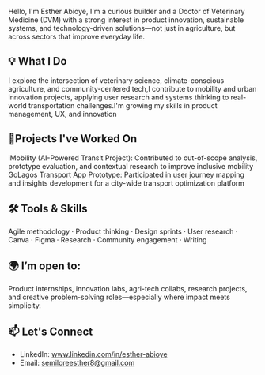 Hello, I'm Esther Abioye, I'm a curious builder and a Doctor of Veterinary Medicine (DVM) with a strong interest in product innovation, sustainable systems, and technology-driven solutions—not just in agriculture, but across sectors that improve everyday life.
## 💡 What I Do 
I explore the intersection of veterinary science, climate-conscious agriculture, and community-centered tech,I contribute to mobility and urban innovation projects, applying user research and systems thinking to real-world transportation challenges.I'm growing my skills in product management, UX, and innovation
## 🚀Projects I've Worked On
iMobility (AI-Powered Transit Project): Contributed to out-of-scope analysis, prototype evaluation, and contextual research to improve inclusive mobility
GoLagos Transport App Prototype: Participated in user journey mapping and insights development for a city-wide transport optimization platform
## 🛠️ Tools & Skills
Agile methodology · Product thinking · Design sprints · User research · Canva · Figma · Research · Community engagement · Writing
## 🌍 I’m open to:
Product internships, innovation labs, agri-tech collabs, research projects, and creative problem-solving roles—especially where impact meets simplicity.
## 📫 Let's Connect
- LinkedIn: www.linkedin.com/in/esther-abioye
- Email: semiloreesther8@gmail.com
